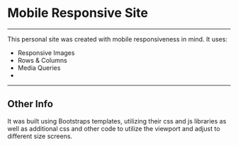 <h1>Mobile Responsive Site</h1>

<hr>
This personal site was created with mobile responsiveness in mind.
It uses:
  <ul>
  <li>Responsive Images</li>
  <li>Rows & Columns</li>
  <li>Media Queries<li>
  </ul>
  
  <hr>
  
  <h2>Other Info</h2>
  It was built using Bootstraps templates, utilizing their css and js libraries as well as additional css and other code to utilize the viewport and adjust to different size screens.
